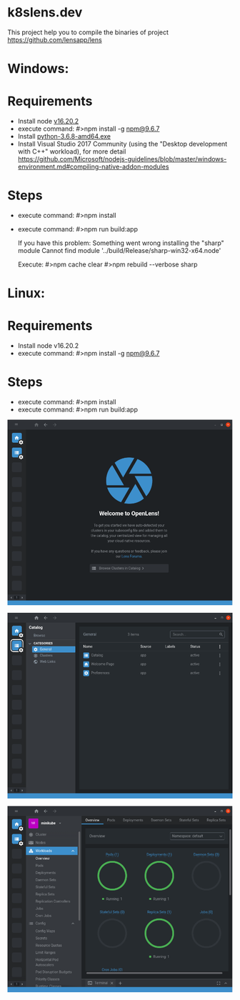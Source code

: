 # k8slens.dev
This project help you to compile the binaries of project https://github.com/lensapp/lens

# Windows:

# Requirements
* Install node [v16.20.2](https://nodejs.org/dist/v16.20.2/node-v16.20.2-x64.msi)
* execute command: #>npm install -g npm@9.6.7
* Install [python-3.6.8-amd64.exe](https://www.python.org/ftp/python/3.6.8/python-3.6.8-amd64.exe)
* Install Visual Studio 2017 Community (using the "Desktop development with C++" workload), for more detail https://github.com/Microsoft/nodejs-guidelines/blob/master/windows-environment.md#compiling-native-addon-modules

# Steps
* execute command: #>npm install 
* execute command: #>npm run build:app

  If you have this problem:
  Something went wrong installing the "sharp" 
  module Cannot find module '../build/Release/sharp-win32-x64.node'
  
  Execute:
  #>npm cache clear
  #>npm rebuild --verbose sharp

# Linux:

# Requirements
* Install node v16.20.2 
* execute command: #>npm install -g npm@9.6.7

# Steps
* execute command: #>npm install 
* execute command: #>npm run build:app


![alt text](https://github.com/miguelangeltimanapaz/k8slens.dev/blob/main/images/k8slens1.png?raw=true)

![alt text](https://github.com/miguelangeltimanapaz/k8slens.dev/blob/main/images/k8slens2.png?raw=true)

![alt text](https://github.com/miguelangeltimanapaz/k8slens.dev/blob/main/images/k8slens3.png?raw=true)
